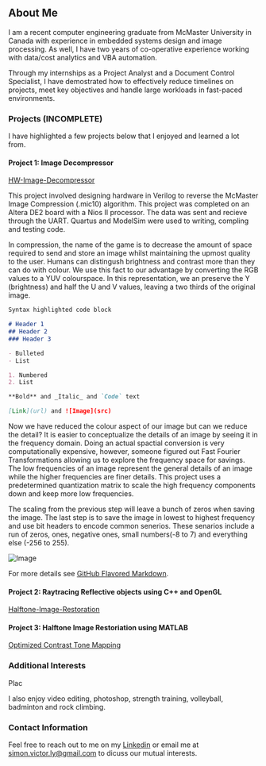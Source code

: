 ## About Me
I am a recent computer engineering graduate from McMaster University in Canada with experience in embedded systems design and image processing. As well, I have two years of co-operative experience working with data/cost analytics and VBA automation.

Through my internships as a Project Analyst and a Document Control Specialist, I have demostrated how to effectively reduce timelines on projects, meet key objectives and handle large workloads in fast-paced environments. 

### Projects (INCOMPLETE)
I have highlighted a few projects below that I enjoyed and learned a lot from.

#### Project 1: Image Decompressor
[HW-Image-Decompressor](https://github.com/SimonVictorLy/HW-Image-Decompressor)

This project involved designing hardware in Verilog to reverse the McMaster Image Compression (.mic10) algorithm. This project was completed on an Altera DE2 board with a Nios II processor. The data was sent and recieve through the UART. Quartus and ModelSim were used to writing, compling and testing code.

In compression, the name of the game is to decrease the amount of space required to send and store an image whilst maintaining the upmost quality to the user. Humans can distingush brightness and contrast more than they can do with colour. We use this fact to our advantage by converting the RGB values to a YUV colourspace. In this representation, we an preserve the Y (brightness) and half the U and V values, leaving a two thirds of the original image.

```markdown
Syntax highlighted code block

# Header 1
## Header 2
### Header 3

- Bulleted
- List

1. Numbered
2. List

**Bold** and _Italic_ and `Code` text

[Link](url) and ![Image](src)
```

Now we have reduced the colour aspect of our image but can we reduce the detail? It is easier to conceptualize the details of an image by seeing it in the frequency domain. Doing an actual spactial conversion is very computationally expensive, however, someone figured out Fast Fourier Transformations allowing us to explore the frequency space for savings. The low frequencies of an image represent the general details of an image while the higher frequencies are finer details. This project uses a predetermined quantization matrix to scale the high frequency components down and keep more low frequencies.

The scaling from the previous step will leave a bunch of zeros when saving the image. The last step is to save the image in lowest to highest frequency and use bit headers to encode common senerios. These senarios include a run of zeros, ones, negative ones, small numbers(-8 to 7) and everything else (-256 to 255).

![Image](https://raw.githubusercontent.com/SimonVictorLy/Simon-Ly/master/imgs/Screenshot%20from%202019-09-25%2020-12-26.png)

For more details see [GitHub Flavored Markdown](https://guides.github.com/features/mastering-markdown/).

#### Project 2: Raytracing Reflective objects using C++ and OpenGL
[Halftone-Image-Restoration](https://github.com/SimonVictorLy/Halftone-Image-Restoration)
#### Project 3: Halftone Image Restoriation using MATLAB
[Optimized Contrast Tone Mapping](https://github.com/SimonVictorLy/OCTM-Project)
### Additional Interests

Plac

I also enjoy video editing, photoshop, strength training, volleyball, badminton and rock climbing.

### Contact Information

Feel free to reach out to me on my [Linkedin](https://www.linkedin.com/in/simon-v-ly/) or email me at simon.victor.ly@gmail.com to dicuss our mutual interests.
